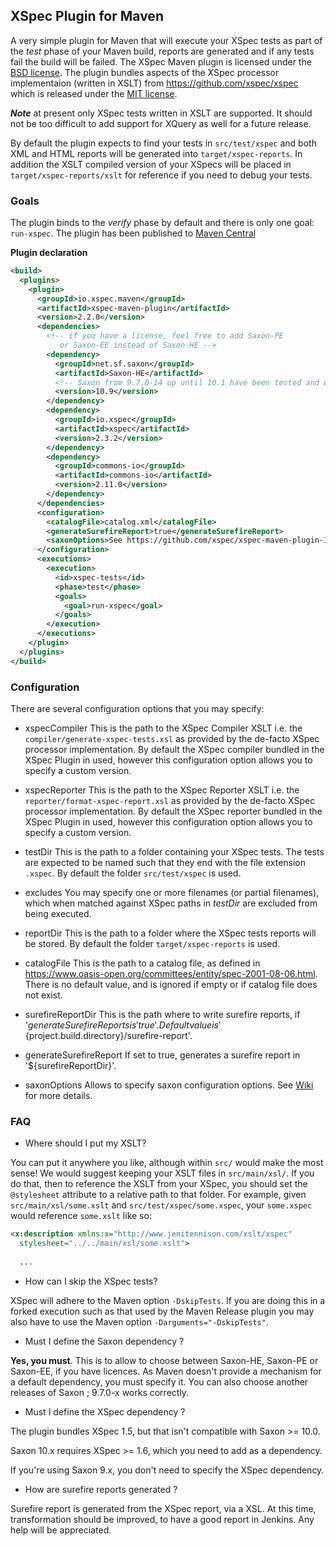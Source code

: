 ## XSpec Plugin for Maven

A very simple plugin for Maven that will execute your XSpec tests as part of the *test* phase of your Maven build, reports are generated and if any tests fail the build will be failed.
The XSpec Maven plugin is licensed under the [BSD license](http://opensource.org/licenses/BSD-3-Clause). The plugin bundles aspects of the XSpec processor implementaion (written in XSLT) from https://github.com/xspec/xspec which is released under the [MIT license](http://opensource.org/licenses/MIT). 

***Note*** at present only XSpec tests written in XSLT are supported. It should not be too difficult to add support for XQuery as well for a future release.

By default the plugin expects to find your tests in `src/test/xspec` and both XML and HTML reports will be generated into `target/xspec-reports`. In addition the XSLT compiled version of your XSpecs will be placed in `target/xspec-reports/xslt` for reference if you need to debug your tests.


### Goals

The plugin binds to the *verify* phase by default and there is only one goal: `run-xspec`.
The plugin has been published to [Maven Central](http://search.maven.org/#search%7Cga%7C1%7Ca%3A%22xspec-maven-plugin%22)

__Plugin declaration__
```xml
<build>
  <plugins>
    <plugin>
      <groupId>io.xspec.maven</groupId>
      <artifactId>xspec-maven-plugin</artifactId>
      <version>2.2.0</version>
      <dependencies>
        <!-- if you have a license, feel free to add Saxon-PE
           or Saxon-EE instead of Saxon-HE -->
        <dependency>
          <groupId>net.sf.saxon</groupId>
          <artifactId>Saxon-HE</artifactId>
          <!-- Saxon from 9.7.0-14 up until 10.1 have been tested and work correctly -->
          <version>10.9</version>
        </dependency>
        <dependency>
          <groupId>io.xspec</groupId>
          <artifactId>xspec</artifactId>
          <version>2.3.2</version>
        </dependency>
        <dependency>
          <groupId>commons-io</groupId>
          <artifactId>commons-io</artifactId>
          <version>2.11.0</version>
        </dependency>
      </dependencies>
      <configuration>
        <catalogFile>catalog.xml</catalogFile>
        <generateSurefireReport>true</generateSurefireReport>
        <saxonOptions>See https://github.com/xspec/xspec-maven-plugin-1/wiki</saxonOptions>
      </configuration>
      <executions>
        <execution>
          <id>xspec-tests</id>
          <phase>test</phase>
          <goals>
            <goal>run-xspec</goal>
          </goals>
        </execution>
      </executions>
    </plugin>
  </plugins>
</build>
```

### Configuration

There are several configuration options that you may specify:

* xspecCompiler
This is the path to the XSpec Compiler XSLT i.e. the `compiler/generate-xspec-tests.xsl` as provided by the de-facto XSpec processor implementation.
By default the XSpec compiler bundled in the XSpec Plugin in used, however this configuration option allows you to specify a custom version.

* xspecReporter
This is the path to the XSpec Reporter XSLT i.e. the `reporter/format-xspec-report.xsl` as provided by the de-facto XSpec processor implementation.
By default the XSpec reporter bundled in the XSpec Plugin in used, however this configuration option allows you to specify a custom version.

* testDir
This is the path to a folder containing your XSpec tests. The tests are expected to be named such that they end with the file extension `.xspec`.
By default the folder `src/test/xspec` is used.

* excludes
You may specify one or more filenames (or partial filenames), which when matched against XSpec paths in *testDir* are excluded from being executed.

* reportDir
This is the path to a folder where the XSpec tests reports will be stored.
By default the folder `target/xspec-reports` is used.

* catalogFile
This is the path to a catalog file, as defined in https://www.oasis-open.org/committees/entity/spec-2001-08-06.html. There is no default value, and is ignored if empty or if catalog file does not exist.

* surefireReportDir
This is the path where to write surefire reports, if '${generateSurefireReports} is 'true'. Default value is '${project.build.directory}/surefire-report'.

* generateSurefireReport
If set to true, generates a surefire report in '${surefireReportDir}'.

* saxonOptions
Allows to specify saxon configuration options. See [Wiki](https://github.com/xspec/xspec-maven-plugin-1/wiki) for more details.

### FAQ
* Where should I put my XSLT?

You can put it anywhere you like, although within `src/` would make the most sense! We would suggest keeping your XSLT files in `src/main/xsl/`. If you do that, then to reference the XSLT from your XSpec, you should set the `@stylesheet` attribute to a relative path to that folder. For example, given `src/main/xsl/some.xslt` and `src/test/xspec/some.xspec`, your `some.xspec` would reference `some.xslt` like so:

```xml
<x:description xmlns:x="http://www.jenitennison.com/xslt/xspec"
  stylesheet="../../main/xsl/some.xslt">
  
  ...
```

* How can I skip the XSpec tests?

XSpec will adhere to the Maven option `-DskipTests`.
If you are doing this in a forked execution such as that used by the Maven Release plugin you may also have to use the Maven option `-Darguments="-DskipTests"`.

* Must I define the Saxon dependency ?

**Yes, you must**. This is to allow to choose between Saxon-HE, Saxon-PE or Saxon-EE, if you have licences. As Maven doesn't provide a mechanism for a default dependency, you must specify it. You can also choose another releases of Saxon ; 9.7.0-x works correctly.

* Must I define the XSpec dependency ?

The plugin bundles XSpec 1.5, but that isn't compatible with Saxon >= 10.0.

Saxon 10.x requires XSpec >= 1.6, which you need to add as a dependency.

If you're using Saxon 9.x, you don't need to specify the XSpec dependency.

* How are surefire reports generated ?

Surefire report is generated from the XSpec report, via a XSL. At this time, transformation should be improved, to have a good report in Jenkins. Any help will be appreciated.
